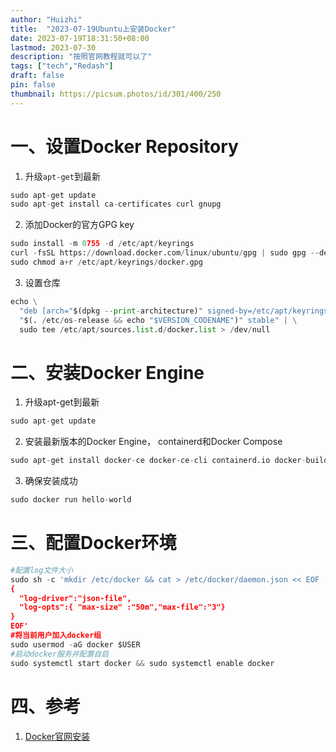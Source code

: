 ```yaml
---
author: "Huizhi"
title:  "2023-07-19Ubuntu上安装Docker"
date: 2023-07-19T18:31:50+08:00  
lastmod: 2023-07-30
description: "按照官网教程就可以了"
tags: ["tech","Redash"]
draft: false
pin: false
thumbnail: https://picsum.photos/id/301/400/250
---
```



# 一、设置Docker Repository

1. 升级`apt-get`到最新

```python
sudo apt-get update
sudo apt-get install ca-certificates curl gnupg
```

2. 添加Docker的官方GPG key

```python
sudo install -m 0755 -d /etc/apt/keyrings
curl -fsSL https://download.docker.com/linux/ubuntu/gpg | sudo gpg --dearmor -o /etc/apt/keyrings/docker.gpg
sudo chmod a+r /etc/apt/keyrings/docker.gpg
```

3. 设置仓库

```python
echo \
  "deb [arch="$(dpkg --print-architecture)" signed-by=/etc/apt/keyrings/docker.gpg] https://download.docker.com/linux/ubuntu \
  "$(. /etc/os-release && echo "$VERSION_CODENAME")" stable" | \
  sudo tee /etc/apt/sources.list.d/docker.list > /dev/null
```

# 二、安装Docker Engine

1. 升级apt-get到最新

```python
sudo apt-get update
```

2. 安装最新版本的Docker Engine， containerd和Docker Compose

```python
sudo apt-get install docker-ce docker-ce-cli containerd.io docker-buildx-plugin docker-compose-plugin
```

3. 确保安装成功

```python
sudo docker run hello-world
```

# 三、配置Docker环境

```python
#配置log文件大小
sudo sh -c 'mkdir /etc/docker && cat > /etc/docker/daemon.json << EOF
{
  "log-driver":"json-file",
  "log-opts":{ "max-size" :"50m","max-file":"3"}
}
EOF'
#将当前用户加入docker组
sudo usermod -aG docker $USER
#启动docker服务并配置自启
sudo systemctl start docker && sudo systemctl enable docker
```

# 四、参考
1. [Docker官网安装](https://docs.docker.com/engine/install/ubuntu/)